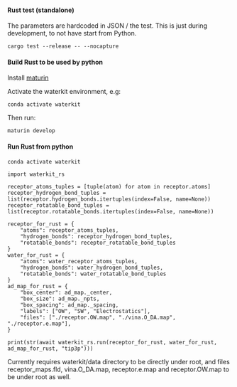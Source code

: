 #### Rust test (standalone)

The parameters are hardcoded in JSON / the test. This is just during development, to not have start from Python.

```
cargo test --release -- --nocapture
```

#### Build Rust to be used by python

Install [maturin](https://github.com/PyO3/maturin?tab=readme-ov-file#usage)

Activate the waterkit environment, e.g:

```
conda activate waterkit
```

Then run:

```
maturin develop
```

#### Run Rust from python

```
conda activate waterkit
```

```
import waterkit_rs

receptor_atoms_tuples = [tuple(atom) for atom in receptor.atoms]
receptor_hydrogen_bond_tuples = list(receptor.hydrogen_bonds.itertuples(index=False, name=None))
receptor_rotatable_bond_tuples = list(receptor.rotatable_bonds.itertuples(index=False, name=None))

receptor_for_rust = {
    "atoms": receptor_atoms_tuples,
    "hydrogen_bonds": receptor_hydrogen_bond_tuples,
    "rotatable_bonds": receptor_rotatable_bond_tuples
}
water_for_rust = {
    "atoms": water_receptor_atoms_tuples,
    "hydrogen_bonds": water_hydrogen_bond_tuples,
    "rotatable_bonds": water_rotatable_bond_tuples
}
ad_map_for_rust = {
    "box_center": ad_map._center,
    "box_size": ad_map._npts,
    "box_spacing": ad_map._spacing,
    "labels": ["OW", "SW", "Electrostatics"],
    "files": ["./receptor.OW.map", "./vina.O_DA.map", "./receptor.e.map"],
}

print(str(await waterkit_rs.run(receptor_for_rust, water_for_rust, ad_map_for_rust, "tip3p")))
```

Currently requires waterkit/data directory to be directly under root, and files receptor_maps.fld, vina.O_DA.map, receptor.e.map and receptor.OW.map to be under root as well.
